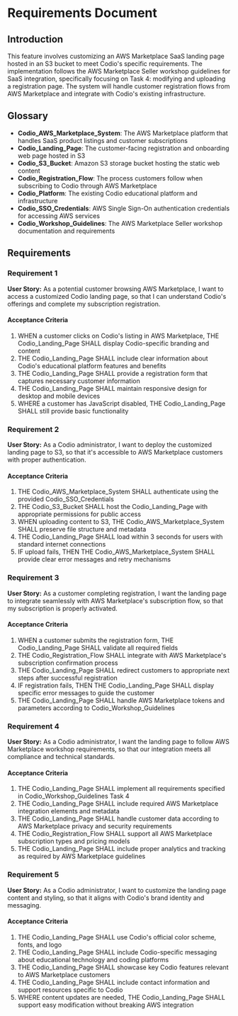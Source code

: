 # Requirements Document

## Introduction

This feature involves customizing an AWS Marketplace SaaS landing page hosted in an S3 bucket to meet Codio's specific requirements. The implementation follows the AWS Marketplace Seller workshop guidelines for SaaS integration, specifically focusing on Task 4: modifying and uploading a registration page. The system will handle customer registration flows from AWS Marketplace and integrate with Codio's existing infrastructure.

## Glossary

- **Codio_AWS_Marketplace_System**: The AWS Marketplace platform that handles SaaS product listings and customer subscriptions
- **Codio_Landing_Page**: The customer-facing registration and onboarding web page hosted in S3
- **Codio_S3_Bucket**: Amazon S3 storage bucket hosting the static web content
- **Codio_Registration_Flow**: The process customers follow when subscribing to Codio through AWS Marketplace
- **Codio_Platform**: The existing Codio educational platform and infrastructure
- **Codio_SSO_Credentials**: AWS Single Sign-On authentication credentials for accessing AWS services
- **Codio_Workshop_Guidelines**: The AWS Marketplace Seller workshop documentation and requirements

## Requirements

### Requirement 1

**User Story:** As a potential customer browsing AWS Marketplace, I want to access a customized Codio landing page, so that I can understand Codio's offerings and complete my subscription registration.

#### Acceptance Criteria

1. WHEN a customer clicks on Codio's listing in AWS Marketplace, THE Codio_Landing_Page SHALL display Codio-specific branding and content
2. THE Codio_Landing_Page SHALL include clear information about Codio's educational platform features and benefits
3. THE Codio_Landing_Page SHALL provide a registration form that captures necessary customer information
4. THE Codio_Landing_Page SHALL maintain responsive design for desktop and mobile devices
5. WHERE a customer has JavaScript disabled, THE Codio_Landing_Page SHALL still provide basic functionality

### Requirement 2

**User Story:** As a Codio administrator, I want to deploy the customized landing page to S3, so that it's accessible to AWS Marketplace customers with proper authentication.

#### Acceptance Criteria

1. THE Codio_AWS_Marketplace_System SHALL authenticate using the provided Codio_SSO_Credentials
2. THE Codio_S3_Bucket SHALL host the Codio_Landing_Page with appropriate permissions for public access
3. WHEN uploading content to S3, THE Codio_AWS_Marketplace_System SHALL preserve file structure and metadata
4. THE Codio_Landing_Page SHALL load within 3 seconds for users with standard internet connections
5. IF upload fails, THEN THE Codio_AWS_Marketplace_System SHALL provide clear error messages and retry mechanisms

### Requirement 3

**User Story:** As a customer completing registration, I want the landing page to integrate seamlessly with AWS Marketplace's subscription flow, so that my subscription is properly activated.

#### Acceptance Criteria

1. WHEN a customer submits the registration form, THE Codio_Landing_Page SHALL validate all required fields
2. THE Codio_Registration_Flow SHALL integrate with AWS Marketplace's subscription confirmation process
3. THE Codio_Landing_Page SHALL redirect customers to appropriate next steps after successful registration
4. IF registration fails, THEN THE Codio_Landing_Page SHALL display specific error messages to guide the customer
5. THE Codio_Landing_Page SHALL handle AWS Marketplace tokens and parameters according to Codio_Workshop_Guidelines

### Requirement 4

**User Story:** As a Codio administrator, I want the landing page to follow AWS Marketplace workshop requirements, so that our integration meets all compliance and technical standards.

#### Acceptance Criteria

1. THE Codio_Landing_Page SHALL implement all requirements specified in Codio_Workshop_Guidelines Task 4
2. THE Codio_Landing_Page SHALL include required AWS Marketplace integration elements and metadata
3. THE Codio_Landing_Page SHALL handle customer data according to AWS Marketplace privacy and security requirements
4. THE Codio_Registration_Flow SHALL support all AWS Marketplace subscription types and pricing models
5. THE Codio_Landing_Page SHALL include proper analytics and tracking as required by AWS Marketplace guidelines

### Requirement 5

**User Story:** As a Codio administrator, I want to customize the landing page content and styling, so that it aligns with Codio's brand identity and messaging.

#### Acceptance Criteria

1. THE Codio_Landing_Page SHALL use Codio's official color scheme, fonts, and logo
2. THE Codio_Landing_Page SHALL include Codio-specific messaging about educational technology and coding platforms
3. THE Codio_Landing_Page SHALL showcase key Codio features relevant to AWS Marketplace customers
4. THE Codio_Landing_Page SHALL include contact information and support resources specific to Codio
5. WHERE content updates are needed, THE Codio_Landing_Page SHALL support easy modification without breaking AWS integration